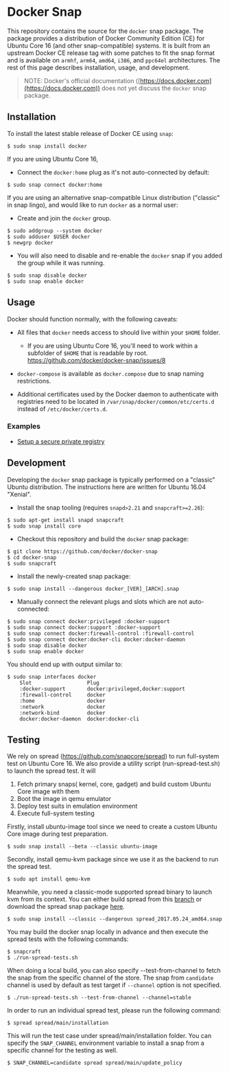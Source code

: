 # Docker Snap

This repository contains the source for the `docker` snap package.  The package provides a distribution of Docker Community Edition (CE) for Ubuntu Core 16 (and other snap-compatible) systems.  It is built from an upstream Docker CE release tag with some patches to fit the snap format and is available on `armhf`, `arm64`, `amd64`, `i386`, and `ppc64el` architectures.  The rest of this page describes installation, usage, and development.

> NOTE: Docker's official documentation ([https://docs.docker.com](https://docs.docker.com)) does not yet discuss the `docker` snap package.

## Installation

To install the latest stable release of Docker CE using `snap`:

```
$ sudo snap install docker
```

If you are using Ubuntu Core 16,

* Connect the `docker:home` plug as it's not auto-connected by default:

```
$ sudo snap connect docker:home
```

If you are using an alternative snap-compatible Linux distribution ("classic" in snap lingo), and would like to run `docker` as a normal user:

* Create and join the `docker` group.

```
$ sudo addgroup --system docker
$ sudo adduser $USER docker
$ newgrp docker
```

* You will also need to disable and re-enable the `docker` snap if you added the group while it was running.

```
$ sudo snap disable docker
$ sudo snap enable docker
```

## Usage

Docker should function normally, with the following caveats:

* All files that `docker` needs access to should live within your `$HOME` folder.

  * If you are using Ubuntu Core 16, you'll need to work within a subfolder of `$HOME` that is readable by root. https://github.com/docker/docker-snap/issues/8

* `docker-compose` is available as `docker.compose` due to snap naming restrictions.
* Additional certificates used by the Docker daemon to authenticate with registries need to be located in `/var/snap/docker/common/etc/certs.d` instead of `/etc/docker/certs.d`.

### Examples

* [Setup a secure private registry](registry-example.md)

## Development

Developing the `docker` snap package is typically performed on a "classic" Ubuntu distribution.  The instructions here are written for Ubuntu 16.04 "Xenial".

* Install the snap tooling (requires `snapd>2.21` and `snapcraft>=2.26`):

```
$ sudo apt-get install snapd snapcraft
$ sudo snap install core
```

* Checkout this repository and build the `docker` snap package:

```
$ git clone https://github.com/docker/docker-snap
$ cd docker-snap
$ sudo snapcraft
```

* Install the newly-created snap package:

```
$ sudo snap install --dangerous docker_[VER]_[ARCH].snap
```

* Manually connect the relevant plugs and slots which are not auto-connected:

```
$ sudo snap connect docker:privileged :docker-support
$ sudo snap connect docker:support :docker-support
$ sudo snap connect docker:firewall-control :firewall-control
$ sudo snap connect docker:docker-cli docker:docker-daemon
$ sudo snap disable docker
$ sudo snap enable docker
```

  You should end up with output similar to:

```
$ sudo snap interfaces docker
    Slot                  Plug
    :docker-support       docker:privileged,docker:support
    :firewall-control     docker
    :home                 docker
    :network              docker
    :network-bind         docker
    docker:docker-daemon  docker:docker-cli
```

## Testing
We rely on spread (https://github.com/snapcore/spread) to run full-system test on Ubuntu Core 16. We also provide a utility script (run-spread-test.sh) to launch the spread test. It will

1. Fetch primary snaps( kernel, core, gadget) and build custom Ubuntu Core image with them
2. Boot the image in qemu emulator
3. Deploy test suits in emulation environment
4. Execute full-system testing

Firstly, install ubuntu-image tool since we need to create a custom Ubuntu Core image during test preparation.

    $ sudo snap install --beta --classic ubuntu-image

Secondly, install qemu-kvm package since we use it as the backend to run the spread test.

    $ sudo apt install qemu-kvm

Meanwhile, you need a classic-mode supported spread binary to launch kvm from its context. You can either build spread from this [branch](https://github.com/rmescandon/spread/tree/snap-as-classic) or download the spread snap package [here](http://people.canonical.com/~gary-wzl77/spread_2017.05.24_amd64.snap).

    $ sudo snap install --classic --dangerous spread_2017.05.24_amd64.snap

You may build the docker snap locally in advance and then execute the spread tests with the following commands:

    $ snapcraft
    $ ./run-spread-tests.sh

When doing a local build, you can also specify --test-from-channel to fetch the snap from the specific channel of the store. The snap from `candidate` channel is used by default as test target if `--channel` option is not specified.

    $ ./run-spread-tests.sh --test-from-channel --channel=stable

In order to run an individual spread test, please run the following command:

    $ spread spread/main/installation

This will run the test case under spread/main/installation folder.
You can specify the `SNAP_CHANNEL` environment variable to install a snap from a specific channel for the testing as well.

    $ SNAP_CHANNEL=candidate spread spread/main/update_policy

